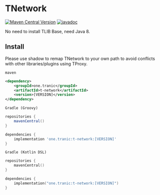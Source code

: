 # TNetwork

[![Maven Central Version](https://img.shields.io/maven-central/v/one.tranic/t-network)](https://central.sonatype.com/artifact/one.tranic/t-network)
[![javadoc](https://javadoc.io/badge2/one.tranic/t-network/javadoc.svg)](https://javadoc.io/doc/one.tranic/t-network)

No need to install TLIB Base, need Java 8.

## Install
Please use shadow to remap TNetwork to your own path to avoid conflicts with other libraries/plugins using TProxy.

`maven`

```xml
<dependency>
    <groupId>one.tranic</groupId>
    <artifactId>t-network</artifactId>
    <version>[VERSION]</version>
</dependency>
```

`Gradle (Groovy)`
```groovy
repositories {
    mavenCentral()
}

dependencies {
    implementation 'one.tranic:t-network:[VERSION]'
}
```

`Gradle (Kotlin DSL)`
```kotlin
repositories {
    mavenCentral()
}

dependencies {
    implementation("one.tranic:t-network:[VERSION]")
}
```